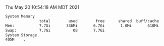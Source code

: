Thu May 20 10:54:18 AM MDT 2021
```bash
System Memory
               total        used        free      shared  buff/cache   available
Mem:           7.7Gi       336Mi       6.7Gi       1.0Mi       610Mi       7.1Gi
Swap:          7.7Gi          0B       7.7Gi
System Storage
405M	.
```
```bash
